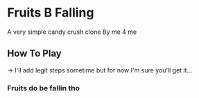 # Fruits B Falling

A very simple candy crush clone By me 4 me

## How To Play

-> I'll add legit steps sometime but for now I'm sure you'll get it...

### Fruits do be fallin tho